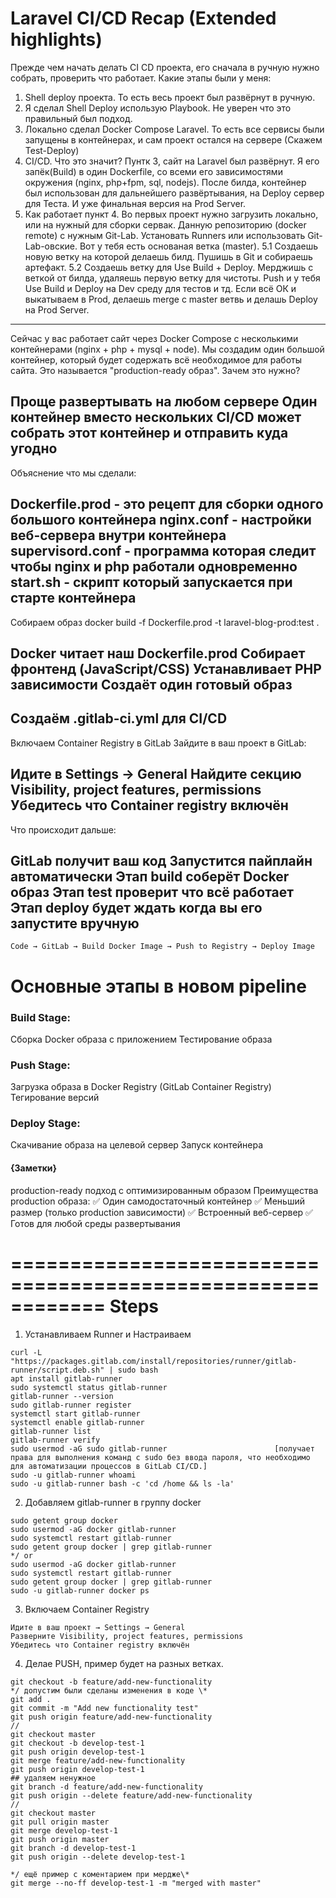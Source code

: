 # Laravel CI/CD Recap (Extended highlights)
Прежде чем начать делать CI CD проекта, его сначала в ручную нужно собрать, проверить что работает.
Какие этапы были у меня:
1. Shell deploy проекта. То есть весь проект был развёрнут в ручную.
2. Я сделал Shell Deploy использую Playbook. Не уверен что это правильный был подход. 
3. Локально сделал Docker Compose Laravel. То есть все сервисы были запущены в контейнерах, и сам проект остался на сервере (Скажем Test-Deploy)
4. CI/CD. Что это значит? Пунтк 3, сайт на Laravel был развёрнут. Я его запёк(Build) в один Dockerfile, со всеми его зависимостями окружения (nginx, php+fpm, sql, nodejs). После билда, контейнер был использован для дальнейшего развёртывания, на Deploy сервер для Теста. И уже финальная версия на Prod Server. 
5. Как работает пункт 4. Во первых проект нужно загрузить локально, или на нужный для сборки сервак.
Данную репозиторию (docker remote) с нужным Git-Lab. Установать Runners или использовать Git-Lab-овские.
Вот у тебя есть основаная ветка (master). 
5.1 Создаешь новую ветку на которой делаешь билд. Пушишь в Git и собираешь артефакт.
5.2 Создаешь ветку для Use Build + Deploy. Мерджишь с веткой от билда, удаляешь первую ветку для чистоты. Push и у тебя Use Build и Deploy на Dev среду для тестов и тд. Если всё ОК и выкатываем в Prod, делаешь merge c master ветвь и делашь Deploy на Prod Server.  

----------------------
Сейчас у вас работает сайт через Docker Compose с несколькими контейнерами (nginx + php + mysql + node). Мы создадим один большой контейнер, который будет содержать всё необходимое для работы сайта. Это называется "production-ready образ".
Зачем это нужно?

Проще развертывать на любом сервере
Один контейнер вместо нескольких
CI/CD может собрать этот контейнер и отправить куда угодно
-----------------------
Объяснение что мы сделали:

Dockerfile.prod - это рецепт для сборки одного большого контейнера
nginx.conf - настройки веб-сервера внутри контейнера
supervisord.conf - программа которая следит чтобы nginx и php работали одновременно
start.sh - скрипт который запускается при старте контейнера
---------------------------
Собираем образ
docker build -f Dockerfile.prod -t laravel-blog-prod:test .

Docker читает наш Dockerfile.prod
Собирает фронтенд (JavaScript/CSS)
Устанавливает PHP зависимости
Создаёт один готовый образ
-----------------------------

Создаём .gitlab-ci.yml для CI/CD
-----------------------------
 Включаем Container Registry в GitLab
Зайдите в ваш проект в GitLab:

Идите в Settings → General
Найдите секцию Visibility, project features, permissions
Убедитесь что Container registry включён
------------------------

Что происходит дальше:

GitLab получит ваш код
Запустится пайплайн автоматически
Этап build соберёт Docker образ
Этап test проверит что всё работает
Этап deploy будет ждать когда вы его запустите вручную
---------------------------

`Code → GitLab → Build Docker Image → Push to Registry → Deploy Image`

# Основные этапы в новом pipeline
### Build Stage:
Сборка Docker образа с приложением
Тестирование образа
### Push Stage:
Загрузка образа в Docker Registry (GitLab Container Registry)
Тегирование версий
### Deploy Stage:
Скачивание образа на целевой сервер
Запуск контейнера

#### {Заметки}
production-ready подход с оптимизированным образом
Преимущества production образа:
✅ Один самодостаточный контейнер
✅ Меньший размер (только production зависимости)
✅ Встроенный веб-сервер
✅ Готов для любой среды развертывания

============================================================
Steps
============================================================
1. Устанавливаем Runner и Настраиваем
```
curl -L "https://packages.gitlab.com/install/repositories/runner/gitlab-runner/script.deb.sh" | sudo bash
apt install gitlab-runner
sudo systemctl status gitlab-runner
gitlab-runner --version
sudo gitlab-runner register
systemctl start gitlab-runner
systemctl enable gitlab-runner
gitlab-runner list
gitlab-runner verify
sudo usermod -aG sudo gitlab-runner                        [получает права для выполнения команд с sudo без ввода пароля, что необходимо для автоматизации процессов в GitLab CI/CD.]
sudo -u gitlab-runner whoami
sudo -u gitlab-runner bash -c 'cd /home && ls -la'
```
2. Добавляем gitlab-runner в группу docker
```
sudo getent group docker
sudo usermod -aG docker gitlab-runner
sudo systemctl restart gitlab-runner
sudo getent group docker | grep gitlab-runner
*/ or
sudo usermod -aG docker gitlab-runner
sudo systemctl restart gitlab-runner
sudo getent group docker | grep gitlab-runner
sudo -u gitlab-runner docker ps
```
3. Включаем Container Registry
```
Идите в ваш проект → Settings → General
Разверните Visibility, project features, permissions
Убедитесь что Container registry включён
```
4. Делае PUSH, пример будет на разных ветках.
```
git checkout -b feature/add-new-functionality
*/ допустим были сделаны изменения в коде \*
git add .
git commit -m "Add new functionality test"
git push origin feature/add-new-functionality
//
git checkout master
git checkout -b develop-test-1
git push origin develop-test-1
git merge feature/add-new-functionality
git push origin develop-test-1
## удаляем ненужное
git branch -d feature/add-new-functionality
git push origin --delete feature/add-new-functionality
//
git checkout master
git pull origin master
git merge develop-test-1
git push origin master
git branch -d develop-test-1
git push origin --delete develop-test-1

*/ ещё пример с коментарием при мердже\*
git merge --no-ff develop-test-1 -m "merged with master"

```
